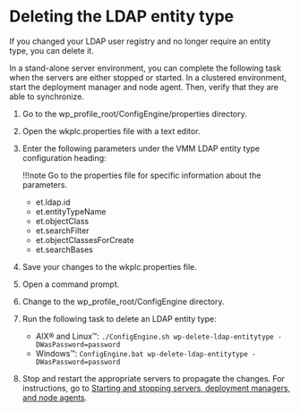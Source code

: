 # Deleting the LDAP entity type

If you changed your LDAP user registry and no longer require an entity type, you can delete it.

In a stand-alone server environment, you can complete the following task when the servers are either stopped or started. In a clustered environment, start the deployment manager and node agent. Then, verify that they are able to synchronize.

1.  Go to the wp_profile_root/ConfigEngine/properties directory.

2.  Open the wkplc.properties file with a text editor.

3.  Enter the following parameters under the VMM LDAP entity type configuration heading:

    !!!note
        Go to the properties file for specific information about the parameters.

    -   et.ldap.id
    -   et.entityTypeName
    -   et.objectClass
    -   et.searchFilter
    -   et.objectClassesForCreate
    -   et.searchBases

4.  Save your changes to the wkplc.properties file.

5.  Open a command prompt.

6.  Change to the wp_profile_root/ConfigEngine directory.

7.  Run the following task to delete an LDAP entity type:

    -   AIX® and Linux™: `./ConfigEngine.sh wp-delete-ldap-entitytype -DWasPassword=password`
    -   Windows™: `ConfigEngine.bat wp-delete-ldap-entitytype -DWasPassword=password`

8.  Stop and restart the appropriate servers to propagate the changes. For instructions, go to [Starting and stopping servers, deployment managers, and node agents](../../../../manage/stopstart.md).




